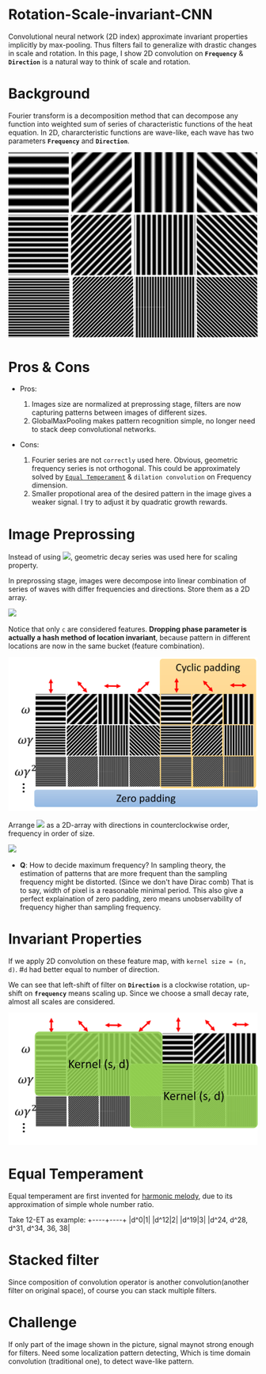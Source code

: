 # Rotation-Scale-invariant-CNN
Convolutional neural network (2D index) approximate invariant properties implicitly by max-pooling. Thus filters fail to generalize with drastic changes in scale and rotation. In this page, I show 2D convolution on **`Frequency`** &amp; **`Direction`** is a natural way to think of scale and rotation.

# Background
Fourier transform is a decomposition method that can decompose any function into weighted sum of series of characteristic functions of the heat equation.
In 2D, chararcteristic functions are wave-like, each wave has two parameters **`Frequency`** and **`Direction`**.

<img src="icon/characteristic.png" width=600>

# Pros & Cons

* Pros:
  1. Images size are normalized at preprossing stage, filters are now capturing patterns between images of different sizes.
  2. GlobalMaxPooling makes pattern recognition simple, no longer need to stack deep convolutional networks.

* Cons:
  1. Fourier series are not `correctly` used here. Obvious, geometric frequency series is not orthogonal. 
     This could be approximately solved by [`Equal Temperament`](https://en.wikipedia.org/wiki/Equal_temperament) & `dilation convolution` on Frequency dimension.
  2. Smaller propotional area of the desired pattern in the image gives a weaker signal. I try to adjust it by quadratic growth rewards.

# Image Preprossing
Instead of using ![](https://latex.codecogs.com/svg.latex?cos(k\omega),%20k\in%20N),
geometric decay series was used here for scaling property.

In preprossing stage, images were decompose into linear combination of series of waves with differ frequencies and directions. Store them as a 2D array.

![](https://latex.codecogs.com/svg.latex?a%20\cdot%20cos(\omega)%20+%20b%20\cdot%20sin(\omega)%20=%20\sqrt{a^2+b^2}%20\cdot%20cos(\omega%27)=c%20\cdot%20cos(\omega%27))

Notice that only `c` are considered features. **Dropping phase parameter is actually a hash method of location invariant**, because pattern in different locations are now in the same bucket (feature combination).

<img src="icon/padding.png" width=600>

Arrange ![](https://latex.codecogs.com/svg.latex?c_{ij}) as a 2D-array with directions in counterclockwise order, frequency in order of size.

![](https://latex.codecogs.com/svg.latex?T:%20img%20\mapsto%20|F|%20\times%20|D|)

* **Q**: How to decide maximum frequency?
  In sampling theory, the estimation of patterns that are more frequent than the sampling frequency might be distorted. (Since we don't have Dirac comb)
  That is to say, width of pixel is a reasonable minimal period.
  This also give a perfect explaination of zero padding, zero means unobservability of frequency higher than sampling frequency.

# Invariant Properties

If we apply 2D convolution on these feature map, with `kernel size = (n, d)`. #`d` had better equal to number of direction.

We can see that left-shift of filter on **`Direction`** is a clockwise rotation, up-shift on **`frequency`** means scaling up. Since we choose a small decay rate, almost all  scales are considered.

<img src="icon/conv.png" width=600>

# Equal Temperament

Equal temperament are first invented for [harmonic melody](https://www.youtube.com/watch?v=cyW5z-M2yzw&ab_channel=3Blue1Brown), due to its approximation of simple whole number ratio. 

Take 12-ET as example: 
+----+----+
|d^0|1|
|d^12|2|
|d^19|3|
|d^24, d^28, d^31, d^34, 36, 38|

# Stacked filter 
Since composition of convolution operator is another convolution(another filter on original space), of course you can stack multiple filters.

# Challenge 
If only part of the image shown in the picture, signal maynot strong enough for filters. 
Need some localization pattern detecting, Which is time domain convolution (traditional one), to detect wave-like pattern.
